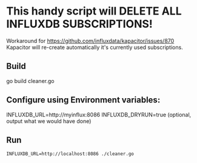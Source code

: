 # This handy script will DELETE ALL INFLUXDB SUBSCRIPTIONS!
Workaround for https://github.com/influxdata/kapacitor/issues/870
Kapacitor will re-create automatically it's currently used subscriptions.

## Build
go build cleaner.go

## Configure using Environment variables:
INFLUXDB_URL=http://myinflux:8086
INFLUXDB_DRYRUN=true (optional, output what we would have done)

## Run
```
INFLUXDB_URL=http://localhost:8086 ./cleaner.go
```
